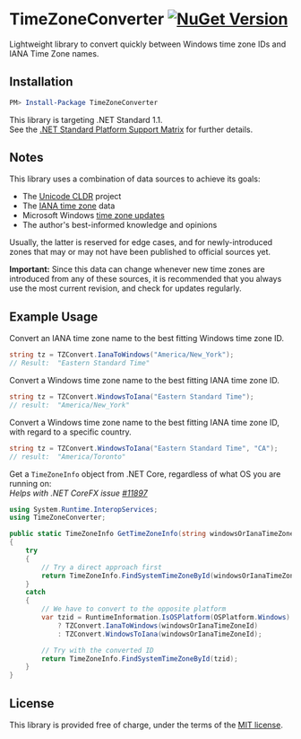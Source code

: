 TimeZoneConverter  [![NuGet Version](https://img.shields.io/nuget/v/TimeZoneConverter.svg?style=flat)](https://www.nuget.org/packages/TimeZoneConverter/) 
=================

Lightweight library to convert quickly between Windows time zone IDs and IANA Time Zone names.

## Installation

```powershell
PM> Install-Package TimeZoneConverter
```

This library is targeting .NET Standard 1.1.  
See the [.NET Standard Platform Support Matrix][1] for further details.

## Notes

This library uses a combination of data sources to achieve its goals:

- The [Unicode CLDR][2] project
- The [IANA time zone][3] data
- Microsoft Windows [time zone updates][4]
- The author's best-informed knowledge and opinions

Usually, the latter is reserved for edge cases, and for newly-introduced zones that may
or may not have been published to official sources yet.

**Important:** Since this data can change whenever new time zones are introduced from any of these sources,
it is recommended that you always use the most current revision, and check for updates regularly.

## Example Usage

Convert an IANA time zone name to the best fitting Windows time zone ID.

```csharp
string tz = TZConvert.IanaToWindows("America/New_York");
// Result:  "Eastern Standard Time"
```

Convert a Windows time zone name to the best fitting IANA time zone ID.

```csharp
string tz = TZConvert.WindowsToIana("Eastern Standard Time");
// result:  "America/New_York"
```

Convert a Windows time zone name to the best fitting IANA time zone ID, with regard to a specific country.

```csharp
string tz = TZConvert.WindowsToIana("Eastern Standard Time", "CA");
// result:  "America/Toronto"
```

Get a `TimeZoneInfo` object from .NET Core, regardless of what OS you are running on:  
*Helps with .NET CoreFX issue [#11897][5]*

```csharp
using System.Runtime.InteropServices;
using TimeZoneConverter;

public static TimeZoneInfo GetTimeZoneInfo(string windowsOrIanaTimeZoneId)
{
    try
    {
        // Try a direct approach first
        return TimeZoneInfo.FindSystemTimeZoneById(windowsOrIanaTimeZoneId);
    }
    catch
    {
        // We have to convert to the opposite platform
        var tzid = RuntimeInformation.IsOSPlatform(OSPlatform.Windows)
            ? TZConvert.IanaToWindows(windowsOrIanaTimeZoneId)
            : TZConvert.WindowsToIana(windowsOrIanaTimeZoneId);

        // Try with the converted ID
        return TimeZoneInfo.FindSystemTimeZoneById(tzid);
    }
}
```

## License

This library is provided free of charge, under the terms of the [MIT license][6].


[1]: https://docs.microsoft.com/en-us/dotnet/articles/standard/library
[2]: http://cldr.unicode.org
[3]: http://iana.org/time-zones
[4]: https://blogs.technet.microsoft.com/dst2007
[5]: https://github.com/dotnet/corefx/issues/11897
[6]: https://raw.githubusercontent.com/mj1856/TimeZoneConverter/master/LICENSE.txt
